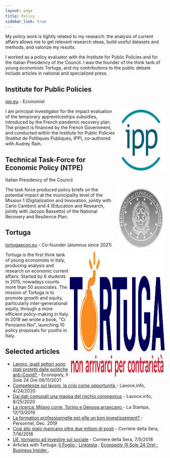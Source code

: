 ```yaml
---
layout: page
title: Policy
sidebar_link: true
---
```


<p class="message">
  My policy work is tightly related to my research: the analysis of current affairs allows me to get relevant research ideas, build useful datasets and methods, and valorize my results. 
  
  I worked as a policy evaluator with the Institute for Public Policies and for the Italian Presidency of the Council. I was the founder of the think tank of young economists Tortuga, and my contributions to the public debate include articles in national and specialized press.
</p>

<h2>Institute for Public Policies</h2> <a href="https://www.ipp.eu/">ipp.eu</a> - Economist  


<img src="ipp.png" ALIGN="right" width="150" height="200">I am principal investigator for the impact evaluation of the temporary apprenticeships subsidies, introduced by the French pandemic recovery plan. The project is financed by the French Government, and conducted within the Institute for Public Policies (Institut de Politiques Publiques, IPP), co-authored with Audrey Rain.

<h2>Technical Task-Force for Economic Policy (NTPE) </h2> Italian Presidency of the Council


<img src="chigi.png" ALIGN="right" width="150" height="200">The task force produced policy briefs on the potential impact at the municipality level of the Mission 1 (Digitalization and Innovation, jointly with Carlo Cambini) and 4 (Education and Research, jointly with Jacopo Bassetto) of the National Recovery and Resilience Plan. 

<h2>Tortuga</h2> <a href="https://www.tortuga-econ.it/">tortugaecon.eu</a> - Co-founder (alumnus since 2021)

<img src="tortuga.png" ALIGN="right" width="300" height="400">Tortuga is the first think tank of young economists in Italy, producing analysis and research on economic current affairs. Started by 6 students in 2015, nowadays counts more than 50 associates. The mission of Tortuga is to promote growth and equity, particularly inter-generational equity, through a more efficient policy-making in Italy. In 2019 we wrote a book, "Ci Pensiamo Noi", launching 10 policy proposals for youths in Italy.

<h2>Selected articles</h2> 
<ul>
  <li><a href="https://www.econopoly.ilsole24ore.com/2021/06/11/lavoro-covid-cig-licenziamenti/"> Lavoro, quali settori sono stati protetti dalle politiche anti-Covid? </a> - Econopoly, Il Sole 24 Ore 06/11/2021</li>
  <li><a href="https://www.lavoce.info/archives/65919/ripartire-dalle-competenze//"> Competenze sul lavoro, la crisi come opportunit&agrave;   </a> - Lavoce.info, 4/24/2020 </li>
  <li><a href="https://www.lavoce.info/archives/69032/dai-dati-comunali-una-mappa-del-rischio-coronavirus/"> Dai dati comunali una mappa del rischio coronavirus</a> - Lavoce.info, 8/25/2020</li>
  <li><a href="https://www.lastampa.it/topnews/edizioni-locali/torino/2019/12/13/news/la-ricerca-milano-corre-torino-e-genova-arrancano-in-piemonte-vissuta-una-grande-depressione-1.38205031">La ricerca: Milano corre, Torino e Genova arrancano </a> - La Stampa, 12/13/2019</li>
  <li><a href="https://drive.google.com/file/d/1W6CuDFCqyBUf2UqdAk4VEe1-0jhqL9Vv/view?usp=sharing"> La formation professionnelle est-elle un bon investissement? </a> - Personnel,  Dec. 2019 </li>
  <li><a href="https://drive.google.com/file/d/1ki5k671K4E7RMOkiSP8vw8DOlmzvnSbW/view?usp=sharing">Cos&igrave; allo stato mancano oltre due milioni di posti</a> - Corriere della Sera, 7/16/2018 </li>  <li><a href="https://drive.google.com/file/d/1i5SZTg5XtGMb34rLU_W9skP3AkoLHHJM/view?usp=sharing">UE, torniamo ad investire sul sociale</a> - Corriere della Sera, 7/5/2018 </li>
  <li> Articles with Tortuga: <a href="https://www.ilfoglio.it/author/Tortuga"> Il Foglio </a> ; <a href="https://www.linkiesta.it/author/tortuga/"> Linkiesta</a> ; <a href="https://www.econopoly.ilsole24ore.com/author/teamtortuga/"> Econopoly (Il Sole 24 Ore) </a> ; <a href="https://it.businessinsider.com/?s=Tortuga">Business Insider </a> . </li> 
</ul>

